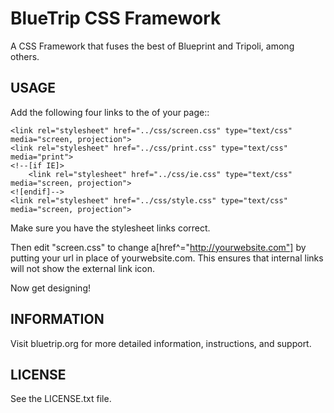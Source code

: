 BlueTrip CSS Framework
=======================================

A CSS Framework that fuses the best of Blueprint and Tripoli, among others.

USAGE
-----

Add the following four links to the <head> of your page::

    <link rel="stylesheet" href="../css/screen.css" type="text/css" media="screen, projection">
    <link rel="stylesheet" href="../css/print.css" type="text/css" media="print"> 
    <!--[if IE]>
        <link rel="stylesheet" href="../css/ie.css" type="text/css" media="screen, projection">
    <![endif]-->
    <link rel="stylesheet" href="../css/style.css" type="text/css" media="screen, projection">

Make sure you have the stylesheet links correct. 

Then edit "screen.css" to change a[href^="http://yourwebsite.com"] by putting your url in 
place of yourwebsite.com. This ensures that internal links will not show the external link icon.

Now get designing!

INFORMATION
-----------

Visit bluetrip.org for more detailed information, instructions, and support.

LICENSE
-------

See the LICENSE.txt file.
